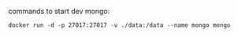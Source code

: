 commands to start dev mongo:
```
docker run -d -p 27017:27017 -v ./data:/data --name mongo mongo

```
